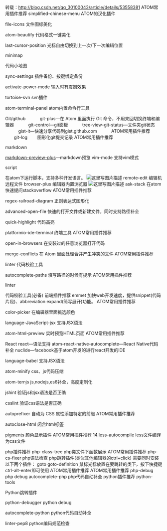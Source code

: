 转载：http://blog.csdn.net/qq_30100043/article/details/53558381
ATOM常用插件推荐
simplified-chinese-menu
ATOM的汉化插件

file-icons
文件图标美化

atom-beautify
代码格式一键美化

last-cursor-position 
光标自由切换到上一次/下一次编辑位置

minimap

代码小地图

sync-settings
插件备份、按键绑定备份

activate-power-mode
输入时有震撼效果

tortoise-svn
svn插件

atom-terminal-panel
atom内置命令行工具

Git/github
　　　git-plus—在 Atom 里面执行 Git 命令，不用来回切换终端和编辑器
　　　git-control—git面板
　　　tree-view-git-status—文件夹git状态
　　　gist-it—快速分享代码到gist.github.com
　　　ATOM常用插件推荐
　　git-log
　　图形化git提交记录
ATOM常用插件推荐

markdown

[markdown-preview-plus](https://www.oschina.net/action/GoToLink?url=https%3A%2F%2Fatom.io%2Fpackages%2Fmarkdown-preview-plus)—markdown预览
vim-mode
支持vim模式

script

在atom下运行脚本，支持多种开发语言。
![这里写图片描述](https://oscimg.oschina.net/oscnet/8e466439ae4e6d7ed615f32edb00c1d9ce2.jpg)
remote-edit
编辑机远程文件
browser-plus
编辑器内置浏览器
![这里写图片描述](https://oscimg.oschina.net/oscnet/a6861a4caefd04756d105370a8580d3c109.gif)
ask-stack
在atom快速提问stackoverflow
ATOM常用插件推荐

regex-railroad-diagram
正则表达式图形化

advanced-open-file
快速的打开文件或新建文件，同时支持路径补全

quick-highlight
代码高亮

platformio-ide-terminal
终端工具
ATOM常用插件推荐

open-in-browsers
在安装过的任意浏览器打开代码

merge-conflicts
在 Atom 里面处理合并产生冲突的文件
ATOM常用插件推荐

linter
代码校验工具

autocomplete-paths
填写路径的时候有提示
ATOM常用插件推荐

linter

代码校验工具(必备)
前端插件推荐
emmet
加快web开发速度，提供snippet(代码片段)、abbreviation expand(简写展开)功能。
ATOM常用插件推荐

color-picker
在编辑器里面挑选颜色

language-JavaScript-jsx
支持JSX语法

atom-html-preview
实时预览HTML页面
ATOM常用插件推荐

React
react—语法支持
atom-react-native-autocomplete—React Native代码补全
nuclide—facebook基于atom开发的进行react开发的IDE

language-babel
支持JSX语法

atom-minify
css、js代码压缩

atom-ternjs
js,nodejs,es6补全，高度定制化

jshint
验证js和jsx语法是否正确

csslint
验证css语法是否正确

autoprefixer
自动为 CSS 属性添加特定的前缀
ATOM常用插件推荐

autoclose-html
闭合html标签

pigments
颜色显示插件
ATOM常用插件推荐
14.less-autocompile
less文件编译为css文件

php插件推荐
php-class-tree
php类文件下函数展示
ATOM常用插件推荐
php-cs-fixer
php语法检查
php跳转插件(类似其他编辑器的ctrl+click)
需要同时安装以下两个插件：
goto
goto-definition
鼠标光标放置在要跳转的类下，按下快捷键ctrl-alt-enter即可使用
ATOM常用插件推荐
ATOM常用插件推荐
php-debug
php debug
autocomplete-php
php代码自动补全
python插件推荐
python-tools

Python跳转插件

python-debugger
python debug

autocomplete-python
python代码自动补全

linter-pep8
python编码规范检查
